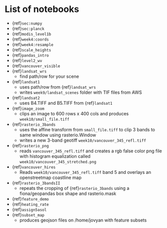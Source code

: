 # List of notebooks

* {ref}`sec:numpy`
* {ref}`sec:planck`
* {ref}`modis_level1b`
* {ref}`week4:coords`
* {ref}`week4:resample`
* {ref}`scale_heights`
* {ref}`pandas_intro`
* {ref}`level2_wv`
* {ref}`vancouver_visible`
* {ref}`landsat_wrs`
  - find path/row for your scene
* {ref}`landsat1`
  - uses path/row from {ref}`landsat_wrs`
  - writes `week9/landsat_scenes` folder with TIF files  from AWS
* {ref}`landsat2`
  - uses B4.TIFF and B5.TIFF from {ref}`landsat1`
* {ref}`image_zoom`
  - clips an image to 600 rows x 400 cols and produces `week10/small_file.tiff`
* {ref}`rasterio_3bands`
  - uses the affine transform from `small_file.tiff` to clip 3 bands to same window using
    rasterio.Window
  - writes a new 3-band geotiff `week10/vancouver_345_refl.tiff`
* {ref}`rasterio_png`
  - reads `vancouver_345_refl.tiff` and creates a rgb false color png file
    with histogram equalization called `week10/vancouver_345_stretched.png`
* {ref}`vancouver_hires`
  - Reads `week10/vancouver_345_refl.tiff` band 5 and overlays an openstreetmap coastline map
* {ref}`rasterio_3bandsII`
  - repeats the cropping of {ref}`rasterio_3bands` using a fiona/geopandas box shape and
    rasterio.mask
* {ref}`feature_demo`
* {ref}`heating_rate`
* {ref}`assign5asol`
* {ref}`subset_map`
   - produces geojson files on /home/jovyan with feature subsets

